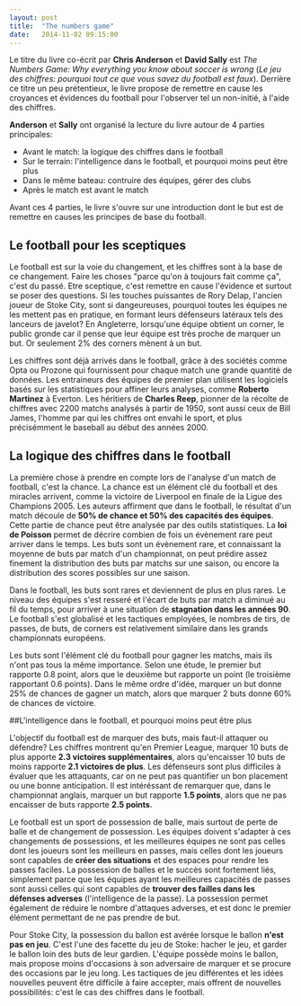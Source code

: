 ```yaml
---
layout: post
title:  "The numbers game"
date:   2014-11-02 09:15:00
---
```


Le titre du livre co-écrit par **Chris Anderson** et **David Sally** est *The Numbers Game: Why everything you know about soccer is wrong* (*Le jeu des chiffres: pourquoi tout ce que vous savez du football est faux*). Derrière ce titre un peu prétentieux, le livre propose de remettre en cause les croyances et évidences du football pour l'observer tel un non-initié, à l'aide des chiffres.

**Anderson** et **Sally** ont organisé la lecture du livre autour de 4 parties principales: 

 * Avant le match: la logique des chiffres dans le football
 * Sur le terrain: l'intelligence dans le football, et pourquoi moins peut être plus
 * Dans le même bateau: contruire des équipes, gérer des clubs
 * Après le match est avant le match

Avant ces 4 parties, le livre s'ouvre sur une introduction dont le but est de remettre en causes les principes de base du football.

## Le football pour les sceptiques

Le football est sur la voie du changement, et les chiffres sont à la base de ce changement. Faire les choses "parce qu'on à toujours fait comme ça", c'est du passé. Etre sceptique, c'est remettre en cause l'évidence et surtout se poser des questions. Si les touches puissantes de Rory Delap, l'ancien joueur de Stoke City, sont si dangeureuses, pourquoi toutes les équipes ne les mettent pas en pratique, en formant leurs défenseurs latéraux tels des lanceurs de javelot? En Angleterre, lorsqu'une équipe obtient un corner, le public gronde car il pense que leur équipe est très proche de marquer un but. Or seulement 2% des corners mènent à un but.

Les chiffres sont déjà arrivés dans le football, grâce à des sociétés comme Opta ou Prozone qui fournissent pour chaque match une grande quantité de données. Les entraineurs des équipes de premier plan utilisent les logiciels basés sur les statistiques pour affiner leurs analyses, comme **Roberto Martinez** à Everton. Les héritiers de **Charles Reep**, pionner de la récolte de chiffres avec 2200 matchs analysés à partir de 1950, sont aussi ceux de Bill James, l'homme par qui les chiffres ont envahi le sport, et plus précisémment le baseball au début des années 2000.

## La logique des chiffres dans le football

La première chose à prendre en compte lors de l'analyse d'un match de football, c'est la chance. La chance est un élément clé du football et des miracles arrivent, comme la victoire de Liverpool en finale de la Ligue des Champions 2005. Les auteurs affirment que dans le football, le résultat d'un match découle de **50% de chance et 50% des capacités des équipes**. Cette partie de chance peut être analysée par des outils statistiques. La **loi de Poisson** permet de décrire combien de fois un évènement rare peut arriver dans le temps. Les buts sont un évènement rare, et connaissant la moyenne de buts par match d'un championnat, on peut prédire assez finement la distribution des buts par matchs sur une saison, ou encore la distribution des scores possibles sur une saison.

Dans le football, les buts sont rares et deviennent de plus en plus rares. Le niveau des équipes s'est resseré et l'écart de buts par match a diminué au fil du temps, pour arriver à une situation de **stagnation dans les années 90**. Le football s'est globalisé et les tactiques employées, le nombres de tirs, de passes, de buts, de corners est relativement similaire dans les grands championnats européens.

Les buts sont l'élément clé du football pour gagner les matchs, mais ils n'ont pas tous la même importance. Selon une étude, le premier but rapporte 0.8 point, alors que le deuxième but rapporte un point (le troisième rapportant 0.6 points). Dans le même ordre d'idée, marquer un but donne 25% de chances de gagner un match, alors que marquer 2 buts donne 60% de chances de victoire.

##L'intelligence dans le football, et pourquoi moins peut être plus

L'objectif du football est de marquer des buts, mais faut-il attaquer ou défendre? Les chiffres montrent qu'en Premier League, marquer 10 buts de plus apporte **2.3 victoires supplémentaires**, alors qu'encaisser 10 buts de moins rapporte **2.1 victoires de plus**. Les défenseurs sont plus difficiles à évaluer que les attaquants, car on ne peut pas quantifier un bon placement ou une bonne anticipation. Il est intéréssant de remarquer que, dans le championnat anglais, marquer un but rapporte **1.5 points**, alors que ne pas encaisser de buts rapporte **2.5 points**.

Le football est un sport de possession de balle, mais surtout de perte de balle et de changement de possession. Les équipes doivent s'adapter à ces changements de possessions, et les meilleures équipes ne sont pas celles dont les joueurs sont les meilleurs en passes, mais celles dont les joueurs sont capables de **créer des situations** et des espaces pour rendre les passes faciles. La possession de balles et le succès sont fortement liés, simplement parce que les équipes ayant les meilleures capacités de passes sont aussi celles qui sont capables de **trouver des failles dans les défenses adverses** (l'intelligence de la passe). La possession permet également de réduire le nombre d'attaques adverses, et est donc le premier élément permettant de ne pas prendre de but.

Pour Stoke City, la possession du ballon est avérée lorsque le ballon **n'est pas en jeu**. C'est l'une des facette du jeu de Stoke: hacher le jeu, et garder le ballon loin des buts de leur gardien. L'équipe possède moins le ballon, mais propose moins d'occasions à son adversaire de marquer et se procure des occasions par le jeu long. Les tactiques de jeu différentes et les idées nouvelles peuvent être difficile à faire accepter, mais offrent de nouvelles possibilités: c'est le cas des chiffres dans le football.
